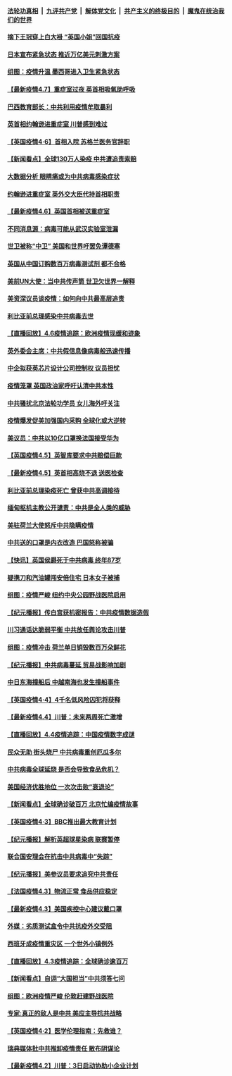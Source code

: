 

####  [法轮功真相](../../../../basic/blob/master/README.md?t=04072101) &nbsp;|&nbsp; [九评共产党](../../../../9ping.md/blob/master/README.md?t=04072101) &nbsp;|&nbsp; [解体党文化](../../../../jtdwh.md/blob/master/README.md?t=04072101)  &nbsp;|&nbsp; [共产主义的终极目的](../../../../gczydzjmd.md/blob/master/README.md?t=04072101) &nbsp;|&nbsp; [魔鬼在统治我们的世界](../../../../mgztzwmdsj.md/blob/master/README.md?t=04072101) 

#### [摘下王冠穿上白大褂 “英国小姐”回国抗疫](../pages/nsc418/n12010602.md?t=04072101) 

#### [日本宣布紧急状态 推近万亿美元刺激方案](../pages/nsc418/n12010565.md?t=04072101) 

#### [组图：疫情升温 墨西哥进入卫生紧急状态](../pages/nsc418/n12007777.md?t=04072101) 

#### [【最新疫情4.7】重症室过夜 英首相吸氧助呼吸](../pages/nsc418/n12009114.md?t=04072101) 

#### [巴西教育部长：中共利用疫情牟取暴利](../pages/nsc418/n12009627.md?t=04072101) 

#### [英首相约翰逊进重症室 川普感到难过](../pages/nsc418/n12008868.md?t=04072101) 

#### [【英国疫情4·6】首相入院 苏格兰医务官辞职](../pages/nsc418/n12008522.md?t=04072101) 

#### [【新闻看点】全球130万人染疫 中共遭追责索赔](../pages/nsc418/n12008505.md?t=04072101) 

#### [大数据分析 眼睛痛或为中共病毒感染症状](../pages/nsc418/n12009044.md?t=04072101) 

#### [约翰逊进重症室 英外交大臣代持首相职责](../pages/nsc418/n12008859.md?t=04072101) 

#### [【最新疫情4.6】英国首相被送重症室](../pages/nsc418/n12005501.md?t=04072101) 

#### [不同消息源：病毒可能从武汉实验室泄漏](../pages/nsc418/n12008223.md?t=04072101) 

#### [世卫被称“中卫” 美国和世界吁罢免谭德塞](../pages/nsc418/n12007973.md?t=04072101) 

#### [英国从中国订购数百万病毒测试剂 都不合格](../pages/nsc418/n12008221.md?t=04072101) 

#### [美前UN大使：当中共传声筒 世卫欠世界一解释](../pages/nsc418/n12007888.md?t=04072101) 

#### [美资深议员谈疫情：如何向中共最高层追责](../pages/nsc418/n12007641.md?t=04072101) 

#### [利比亚前总理感染中共病毒去世](../pages/nsc418/n12007596.md?t=04072101) 

#### [【直播回放】4.6疫情追踪：欧洲疫情现缓和迹象](../pages/nsc418/n12007298.md?t=04072101) 

#### [英外委会主席：中共假信息像病毒般迅速传播](../pages/nsc418/n12007090.md?t=04072101) 

#### [中企拟获英芯片设计公司控制权 议员担忧](../pages/nsc418/n12005586.md?t=04072101) 

#### [疫情笼罩 英国政治家呼吁认清中共本性](../pages/nsc418/n12006067.md?t=04072101) 

#### [中共骚扰北京法轮功学员 女儿海外吁关注](../pages/nsc418/n12005990.md?t=04072101) 

#### [疫情爆发促美加强国内采购 全球化或大逆转](../pages/nsc418/n11962171.md?t=04072101) 

#### [美议员：中共以10亿口罩换法国接受华为](../pages/nsc418/n12005890.md?t=04072101) 

#### [【英国疫情4.5】英智库要求中共赔偿巨款](../pages/nsc418/n12005686.md?t=04072101) 

#### [【最新疫情4.5】英首相高烧不退 送医检查](../pages/nsc418/n12003209.md?t=04072101) 

#### [利比亚前总理染疫死亡 曾获中共高调接待](../pages/nsc418/n12005549.md?t=04072101) 

#### [缅甸枢机主教公开谴责：中共是全人类的威胁](../pages/nsc418/n12005552.md?t=04072101) 

#### [美驻荷兰大使怒斥中共隐瞒疫情](../pages/nsc418/n12005095.md?t=04072101) 

#### [中共送的口罩是内衣改造 巴国怒称被骗](../pages/nsc418/n12005160.md?t=04072101) 

#### [【快讯】英国侯爵死于中共病毒 终年87岁](../pages/nsc418/n12004992.md?t=04072101) 

#### [疑携刀和汽油罐闯安倍住宅 日本女子被捕](../pages/nsc418/n12004784.md?t=04072101) 

#### [组图：疫情严峻 纽约中央公园野战医院启用](../pages/nsc418/n12003907.md?t=04072101) 

#### [【纪元播报】传白宫获机密报告：中共疫情数据造假](../pages/nsc418/n12004125.md?t=04072101) 

#### [川习通话达脆弱平衡 中共放任舆论攻击川普](../pages/nsc418/n12001197.md?t=04072101) 

#### [组图：疫情冲击 荷兰单日销毁数百万朵鲜花](../pages/nsc418/n12002529.md?t=04072101) 

#### [【纪元播报】中共病毒蔓延 贸易战影响加剧](../pages/nsc418/n12003990.md?t=04072101) 

#### [中日东海撞船后 中越南海也发生撞船事件](../pages/nsc418/n12003531.md?t=04072101) 

#### [【英国疫情4·4】4千名低风险囚犯将获释](../pages/nsc418/n12003551.md?t=04072101) 

#### [【最新疫情4.4】川普：未来两周死亡激增](../pages/nsc418/n12001726.md?t=04072101) 

#### [【直播回放】4.4疫情追踪：中国疫情数字成谜](../pages/nsc418/n12003070.md?t=04072101) 

#### [民众无助 街头烧尸 中共病毒重创厄瓜多尔](../pages/nsc418/n12001279.md?t=04072101) 

#### [中共病毒全球延烧 是否会导致食品危机？](../pages/nsc418/n12001179.md?t=04072101) 

#### [美国经济优胜地位 一次次击败“衰退论”](../pages/nsc418/n12001781.md?t=04072101) 

#### [【新闻看点】全球确诊破百万 北京忙编疫情故事](../pages/nsc418/n12001502.md?t=04072101) 

#### [【英国疫情4·3】BBC推出最大教育计划](../pages/nsc418/n12001758.md?t=04072101) 

#### [【纪元播报】解析英超球星染病 联赛暂停](../pages/nsc418/n12001537.md?t=04072101) 

#### [联合国安理会在抗击中共病毒中“失踪”](../pages/nsc418/n12001660.md?t=04072101) 

#### [【纪元播报】美参议员要求追究中共责任](../pages/nsc418/n12001471.md?t=04072101) 

#### [【法国疫情4.3】物流正常 食品供应稳定](../pages/nsc418/n12000872.md?t=04072101) 

#### [【最新疫情4.3】美国疾控中心建议戴口罩](../pages/nsc418/n11999020.md?t=04072101) 

#### [外媒：劣质测试盒令中共抗疫外交受阻](../pages/nsc418/n11998869.md?t=04072101) 

#### [西班牙成疫情重灾区 一个世外小镇例外](../pages/nsc418/n12000730.md?t=04072101) 

#### [【直播回放】4.3疫情追踪：全球确诊逾百万](../pages/nsc418/n12000743.md?t=04072101) 

#### [【新闻看点】自诩“大国担当”中共须答七问](../pages/nsc418/n11998786.md?t=04072101) 

#### [组图：欧洲疫情严峻 伦敦赶建野战医院](../pages/nsc418/n11997507.md?t=04072101) 

#### [专家:真正的敌人是中共 美应主导抗共战略](../pages/nsc418/n11998983.md?t=04072101) 

#### [【英国疫情4·2】医学伦理指南：先救谁？](../pages/nsc418/n11998923.md?t=04072101) 

#### [瑞典媒体批中共推卸疫情责任 散布阴谋论](../pages/nsc418/n11998964.md?t=04072101) 

#### [【最新疫情4.2】川普：3日启动协助小企业计划](../pages/nsc418/n11996390.md?t=04072101) 

